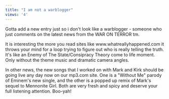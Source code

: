 ```yaml
---
title: "I am not a warblogger"
views: '4'
---
```

<p>Gotta add a new entry just so i don't look like a warblogger - someone who just comments on the latest news from the WAR ON TERROR tm.</p>
<p>It is interesting the more you read sites like www.whatreallyhappened.com it throws your mind for a loop trying to figure out who is really telling the truth. It's like an Enemy of The State/Consipracy Theory come to life moment. Only without the theme music and dramatic camera angles.</p>
<p>In other news, the new songs that I worked on with Mark and Kirk should be going live any day now on our mp3.com site. One is a "Without Me" parody of Eminem's new single, and the other is a popped up remix of Mark's sequel to Mennonite Girl. Both are very fresh and spicy and deserve your full listening attention. Boo-yah!</p>

